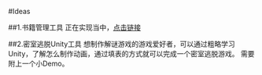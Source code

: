#Ideas

##1.书籍管理工具
正在实现当中，[点击链接](https://github.com/whatever1992/B)

##2.密室逃脱Unity工具
想制作解谜游戏的游戏爱好者，可以通过粗略学习Unity，了解怎么制作动画，通过填表的方式就可以完成一个密室逃脱游戏。
需要附上一个小Demo。


